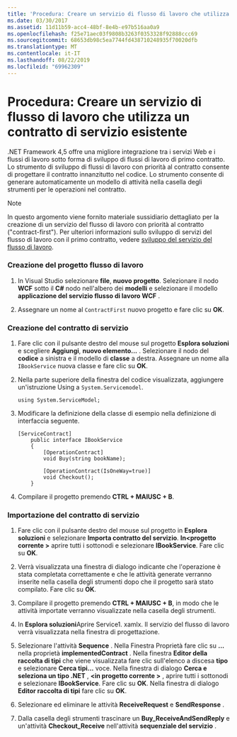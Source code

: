 ```yaml
---
title: 'Procedura: Creare un servizio di flusso di lavoro che utilizza un contratto di servizio esistente'
ms.date: 03/30/2017
ms.assetid: 11d11b59-acc4-48bf-8e4b-e97b516aa0a9
ms.openlocfilehash: f25e71aec03f9808b3263f0353328f92888ccc69
ms.sourcegitcommit: 68653db98c5ea7744fd438710248935f70020dfb
ms.translationtype: MT
ms.contentlocale: it-IT
ms.lasthandoff: 08/22/2019
ms.locfileid: "69962309"
---
```

# <a name="how-to-create-a-workflow-service-that-consumes-an-existing-service-contract"></a>Procedura: Creare un servizio di flusso di lavoro che utilizza un contratto di servizio esistente
.NET Framework 4,5 offre una migliore integrazione tra i servizi Web e i flussi di lavoro sotto forma di sviluppo di flussi di lavoro di primo contratto. Lo strumento di sviluppo di flussi di lavoro con priorità al contratto consente di progettare il contratto innanzitutto nel codice. Lo strumento consente di generare automaticamente un modello di attività nella casella degli strumenti per le operazioni nel contratto.  
  
> [!NOTE]
> In questo argomento viene fornito materiale sussidiario dettagliato per la creazione di un servizio del flusso di lavoro con priorità al contratto ("contract-first"). Per ulteriori informazioni sullo sviluppo di servizi del flusso di lavoro con il primo contratto, vedere [sviluppo del servizio del flusso di lavoro](contract-first-workflow-service-development.md).  
  
### <a name="creating-the-workflow-project"></a>Creazione del progetto flusso di lavoro  
  
1. In Visual Studio selezionare **file**, **nuovo progetto**. Selezionare il nodo **WCF** sotto il **C#** nodo nell'albero dei **modelli** e selezionare il modello **applicazione del servizio flusso di lavoro WCF** .  
  
2. Assegnare un nome al `ContractFirst` nuovo progetto e fare clic su **OK**.  
  
### <a name="creating-the-service-contract"></a>Creazione del contratto di servizio  
  
1. Fare clic con il pulsante destro del mouse sul progetto **Esplora soluzioni** e scegliere **Aggiungi**, **nuovo elemento...** . Selezionare il nodo del **codice** a sinistra e il modello di **classe** a destra. Assegnare un nome alla `IBookService` nuova classe e fare clic su **OK**.  
  
2. Nella parte superiore della finestra del codice visualizzata, aggiungere un'istruzione Using a `System.Servicemodel`.  
  
    ```  
    using System.ServiceModel;  
    ```  
  
3. Modificare la definizione della classe di esempio nella definizione di interfaccia seguente.  
  
    ```  
    [ServiceContract]  
        public interface IBookService  
        {  
            [OperationContract]  
            void Buy(string bookName);  
  
            [OperationContract(IsOneWay=true)]  
            void Checkout();  
        }  
    ```  
  
4. Compilare il progetto premendo **CTRL + MAIUSC + B**.  
  
### <a name="importing-the-service-contract"></a>Importazione del contratto di servizio  
  
1. Fare clic con il pulsante destro del mouse sul progetto in **Esplora soluzioni** e selezionare **Importa contratto del servizio**. **In\<progetto corrente >** aprire tutti i sottonodi e selezionare **IBookService**. Fare clic su **OK**.  
  
2. Verrà visualizzata una finestra di dialogo indicante che l'operazione è stata completata correttamente e che le attività generate verranno inserite nella casella degli strumenti dopo che il progetto sarà stato compilato. Fare clic su **OK**.  
  
3. Compilare il progetto premendo **CTRL + MAIUSC + B**, in modo che le attività importate verranno visualizzate nella casella degli strumenti.  
  
4. In **Esplora soluzioni**Aprire Service1. xamlx. Il servizio del flusso di lavoro verrà visualizzata nella finestra di progettazione.  
  
5. Selezionare l'attività **Sequence** . Nella Finestra Proprietà fare clic su **...** nella proprietà **implementedContract** . Nella finestra **Editor della raccolta di tipi** che viene visualizzata fare clic sull'elenco a discesa **tipo** e selezionare **Cerca tipi...** voce. Nella finestra di dialogo **Cerca e seleziona un tipo .NET** ,  **\<in progetto corrente >** , aprire tutti i sottonodi e selezionare **IBookService**. Fare clic su **OK**. Nella finestra di dialogo **Editor raccolta di tipi** fare clic su **OK**.  
  
6. Selezionare ed eliminare le attività **ReceiveRequest** e **SendResponse** .  
  
7. Dalla casella degli strumenti trascinare un **Buy_ReceiveAndSendReply** e un'attività **Checkout_Receive** nell'attività **sequenziale del servizio** .
